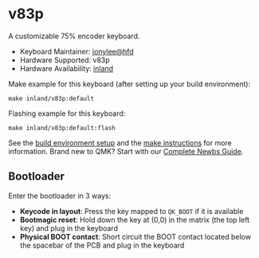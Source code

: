 # v83p

A customizable 75% encoder keyboard.

* Keyboard Maintainer: [jonylee@hfd](https://github.com/jonylee1986)
* Hardware Supported: v83p
* Hardware Availability: [inland](https://www.microcenter.com/search/search_results.aspx?N=4294961018+4294822437)

Make example for this keyboard (after setting up your build environment):

    make inland/v83p:default

Flashing example for this keyboard:

    make inland/v83p:default:flash
    
    
See the [build environment setup](https://docs.qmk.fm/#/getting_started_build_tools) and the [make instructions](https://docs.qmk.fm/#/getting_started_make_guide) for more information. Brand new to QMK? Start with our [Complete Newbs Guide](https://docs.qmk.fm/#/newbs).

## Bootloader

Enter the bootloader in 3 ways:

* **Keycode in layout**: Press the key mapped to `QK_BOOT` if it is available
* **Bootmagic reset**: Hold down the key at (0,0) in the matrix (the top left key) and plug in the keyboard
* **Physical BOOT contact**: Short circuit the BOOT contact located below the spacebar of the PCB and plug in the keyboard
